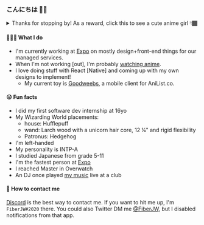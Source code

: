 ### こんにちは ✌🏾

<details>
 <summary>Thanks for stopping by! As a reward, click this to see a cute anime girl 👇🏾</summary>
  <br />
  <img alt="Suzukaze Aoba" src="https://raw.githubusercontent.com/FiberJW/FiberJW/master/banner.gif" />
</details>

#### 👨🏾‍💻 What I do

- I'm currently working at [Expo](https://expo.io) on mostly design+front-end things for our managed services.
- When I'm not working [out], I'm probably [watching anime](https://anilist.co/user/fiberjw/).
- I love doing stuff with React [Native] and coming up with my own designs to implement!
  - My current toy is [Goodweebs](https://github.com/fiberjw/goodweebs), a mobile client for AniList.co.

#### 😜 Fun facts

- I did my first software dev internship at 16yo
- My Wizarding World placements:
  - house: Hufflepuff
  - wand: Larch wood with a unicorn hair core, 12 ¼" and rigid flexibility
  - Patronus: Hedgehog
- I'm left-handed
- My personality is INTP-A
- I studied Japanese from grade 5-11
- I'm the fastest person at [Expo](https://twitter.com/expo)
- I reached Master in Overwatch
- An DJ once played [my music](https://soundcloud.com/phuturecollective/datwheat-pebbles) live at a club


#### 📱 How to contact me

[Discord](https://discord.com) is the best way to contact me. If you want to hit me up, I'm `FiberJW#2020` there. You could also Twitter DM me [@FiberJW](https://twitter.com/FiberJW), but I disabled notifications from that app.
